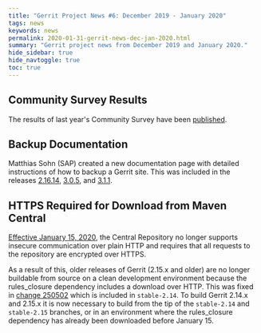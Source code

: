 ```yaml
---
title: "Gerrit Project News #6: December 2019 - January 2020"
tags: news
keywords: news
permalink: 2020-01-31-gerrit-news-dec-jan-2020.html
summary: "Gerrit project news from December 2019 and January 2020."
hide_sidebar: true
hide_navtoggle: true
toc: true
---
```


## Community Survey Results

The results of last year's Community Survey have been
[published](https://docs.google.com/presentation/d/e/2PACX-1vSFj7v00OS14bP64bFPsQbLIy8zP48oc9oyZNod3C7MCGyRDkCh9h64QPMiznevRNWwKRyKACSOy-Zf/pub?start=false&loop=false&delayms=3000).

## Backup Documentation

Matthias Sohn (SAP) created a new documentation page with detailed
instructions of how to backup a Gerrit site. This was included in
the releases
[2.16.14](http://gerrit-documentation.storage.googleapis.com/Documentation/2.16.14/backup.html),
[3.0.5](http://gerrit-documentation.storage.googleapis.com/Documentation/3.0.5/backup.html),
and [3.1.1](https://gerrit-documentation.storage.googleapis.com/Documentation/3.1.1/backup.html).

## HTTPS Required for Download from Maven Central

[Effective January 15, 2020](https://support.sonatype.com/hc/en-us/articles/360041287334),
the Central Repository no longer supports insecure communication over plain HTTP and requires
that all requests to the repository are encrypted over HTTPS.

As a result of this, older releases of Gerrit (2.15.x and older) are no longer buildable
from source on a clean development environment because the rules_closure dependency includes
a download over HTTP.
This was fixed in [change 250502](https://gerrit-review.googlesource.com/c/gerrit/+/250502)
which is included in `stable-2.14`. To build Gerrit 2.14.x and 2.15.x it is now necessary
to build from the tip of the `stable-2.14` and `stable-2.15` branches, or in an environment
where the rules_closure dependency has already been downloaded before January 15.
